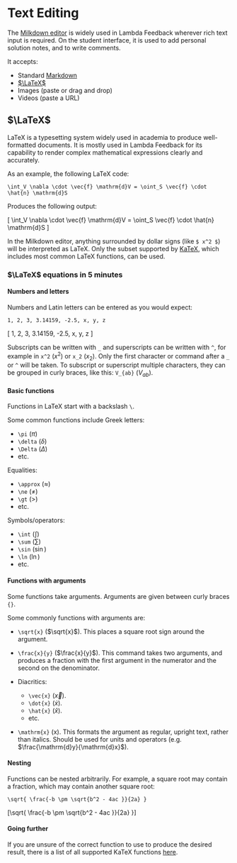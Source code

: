 # Text Editing

The [Milkdown editor](https://milkdown.dev/online-demo) is widely used in Lambda Feedback wherever rich text input is required.
On the student interface, it is used to add personal solution notes, and to write comments.

It accepts:

- Standard [Markdown](https://www.markdownguide.org/basic-syntax/)
- [$\LaTeX$](https://www.overleaf.com/learn/latex/Learn_LaTeX_in_30_minutes)
- Images (paste or drag and drop)
- Videos (paste a URL)

## $\LaTeX$
LaTeX is a typesetting system widely used in academia to produce well-formatted documents. It is mostly used in Lambda Feedback for its
capability to render complex mathematical expressions clearly and accurately. 
  
As an example, the following LaTeX code: 
```
\int_V \nabla \cdot \vec{f} \mathrm{d}V = \oint_S \vec{f} \cdot \hat{n} \mathrm{d}S
```
Produces the following output:

\[ \int_V \nabla \cdot \vec{f} \mathrm{d}V = \oint_S \vec{f} \cdot \hat{n} \mathrm{d}S \]

In the Milkdown editor, anything surrounded by dollar signs (like `$ x^2 $`) will be interpreted as LaTeX. 
Only the subset supported by [KaTeX](https://katex.org/docs/supported), which includes most common LaTeX functions, can be used.

### $\LaTeX$ equations in 5 minutes
#### Numbers and letters
Numbers and Latin letters can be entered as you would expect:
```
1, 2, 3, 3.14159, -2.5, x, y, z
```

\[ 1, 2, 3, 3.14159, -2.5, x, y, z \]

Subscripts can be written with `_` and superscripts can be written with `^`, for example in `x^2` ($x^2$) or `x_2` ($x_2$).
Only the first character or command after a `_` or `^` will be taken. To subscript or superscript multiple characters, they can be 
grouped in curly braces, like this: `V_{ab}` ($V_{ab}$).

#### Basic functions
Functions in LaTeX start with a backslash `\`.

Some common functions include Greek letters:

- `\pi` ($\pi$)
- `\delta` ($\delta$)
- `\Delta` ($\Delta$) 
- etc.

Equalities: 

- `\approx` ($\approx$)
- `\ne` ($\ne$)
- `\gt` ($\gt$)
- etc.

Symbols/operators:
- `\int` ($\int$)
- `\sum` ($\sum$)
- `\sin` ($\sin$)
- `\ln` ($\ln$)
- etc.

#### Functions with arguments
Some functions take arguments. Arguments are given between curly braces `{}`. 

Some commonly functions with arguments are:

- `\sqrt{x}` ($\sqrt{x}$). This places a square root sign around the argument.
- `\frac{x}{y}` ($\frac{x}{y}$). This command takes two arguments, and produces a fraction with the first argument in the numerator and the second on the denominator.

- Diacritics:

    - `\vec{x}` ($\vec{x}$).
    - `\dot{x}` ($\dot{x}$). 
    - `\hat{x}` ($\hat{x}$).
    - etc.

- `\mathrm{x}` ($\mathrm{x}$). This formats the argument as regular, upright text, rather than italics. Should be used for units and operators (e.g. $\frac{\mathrm{d}y}{\mathrm{d}x}$).

#### Nesting
Functions can be nested arbitrarily. For example, a square root may contain a fraction, which may contain another square root:
```
\sqrt{ \frac{-b \pm \sqrt{b^2 - 4ac }}{2a} }
```

\[\sqrt{ \frac{-b \pm \sqrt{b^2 - 4ac }}{2a} }\]

#### Going further
If you are unsure of the correct function to use to produce the desired result, there is a list of all supported KaTeX functions [here](https://katex.org/docs/supported.html).
